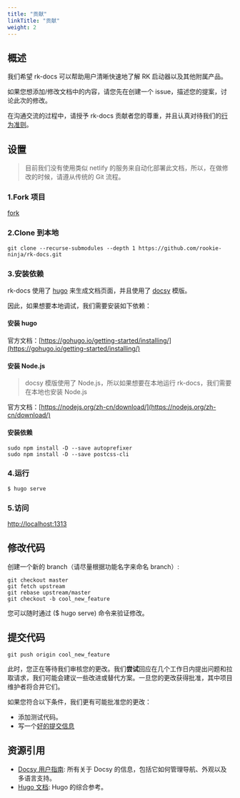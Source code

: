 ```yaml
---
title: "贡献"
linkTitle: "贡献"
weight: 2
---
```


## 概述
我们希望 rk-docs 可以帮助用户清晰快速地了解 RK 启动器以及其他附属产品。

如果您想添加/修改文档中的内容，请您先在创建一个 issue，描述您的提案，讨论此次的修改。

在沟通交流的过程中，请授予 rk-docs 贡献者您的尊重，并且认真对待我们的[行为准则](/cn/docs/contribution-guidelines/code-of-conduct/)。

## 设置
> 目前我们没有使用类似 netlify 的服务来自动化部署此文档，所以，在做修改的时候，请遵从传统的 Git 流程。

### 1.Fork 项目
[fork](https://github.com/rookie-ninja/rk-docs/fork)

### 2.Clone 到本地
```
git clone --recurse-submodules --depth 1 https://github.com/rookie-ninja/rk-docs.git
```

### 3.安装依赖
rk-docs 使用了 [hugo](https://gohugo.io/) 来生成文档页面，并且使用了 [docsy](https://github.com/google/docsy) 模版。

因此，如果想要本地调试，我们需要安装如下依赖：

#### 安装 hugo
官方文档：[https://gohugo.io/getting-started/installing/](https://gohugo.io/getting-started/installing/)

#### 安装 Node.js
> docsy 模版使用了 Node.js，所以如果想要在本地运行 rk-docs，我们需要在本地也安装 Node.js

官方文档：[https://nodejs.org/zh-cn/download/](https://nodejs.org/zh-cn/download/)

#### 安装依赖
```shell script
sudo npm install -D --save autoprefixer
sudo npm install -D --save postcss-cli
```

### 4.运行
```shell script
$ hugo serve
```

### 5.访问
[http://localhost:1313](http://localhost:1313)

## 修改代码
创建一个新的 branch（请尽量根据功能名字来命名 branch）:

```
git checkout master
git fetch upstream
git rebase upstream/master
git checkout -b cool_new_feature
```

您可以随时通过 ($ hugo serve) 命令来验证修改。

## 提交代码
```
git push origin cool_new_feature
```

此时，您正在等待我们审核您的更改。我们**尝试**回应在几个工作日内提出问题和拉取请求，我们可能会建议一些改进或替代方案。一旦您的更改获得批准，其中项目维护者将合并它们。

如果您符合以下条件，我们更有可能批准您的更改：

- 添加测试代码。
- 写一个[好的提交信息](http://tbaggery.com/2008/04/19/a-note-about-git-commit-messages.html)

## 资源引用
- [Docsy 用户指南](https://www.docsy.dev/docs/): 所有关于 Docsy 的信息，包括它如何管理导航、外观以及多语言支持。
- [Hugo 文档](https://gohugo.io/documentation/): Hugo 的综合参考。


